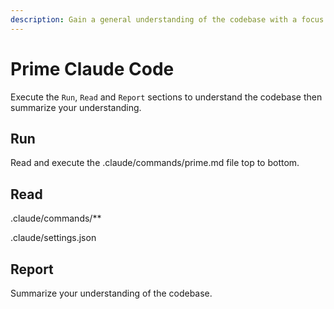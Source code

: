 ```yaml
---
description: Gain a general understanding of the codebase with a focus on Claude Code improvements
---
```


# Prime Claude Code

Execute the `Run`, `Read` and `Report` sections to understand the codebase then summarize your understanding.

## Run

Read and execute the .claude/commands/prime.md file top to bottom.

## Read

.claude/commands/**
<!-- .claude/output-styles/**
.claude/hooks/context_bundle_builder.py -->
.claude/settings.json

## Report

Summarize your understanding of the codebase.